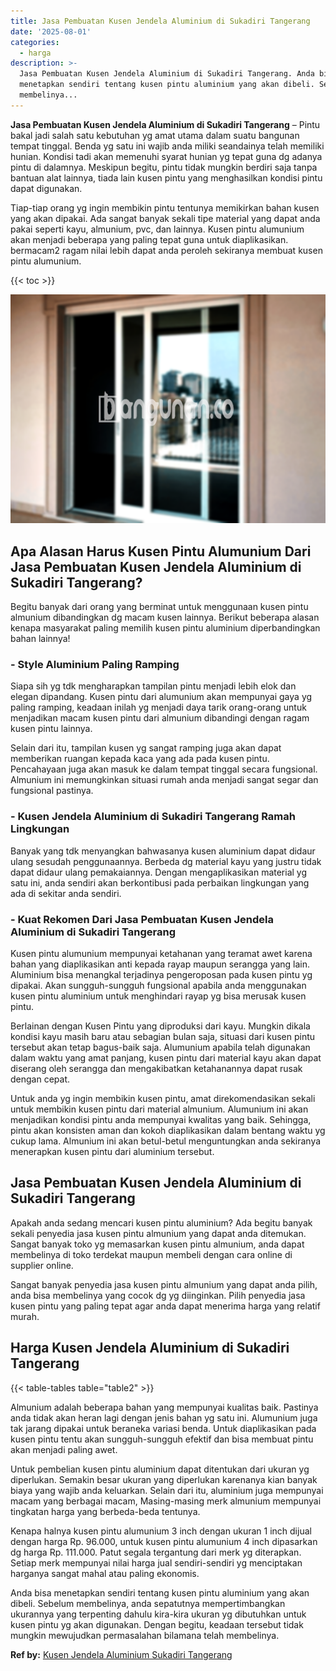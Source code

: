 ```yaml
---
title: Jasa Pembuatan Kusen Jendela Aluminium di Sukadiri Tangerang
date: '2025-08-01'
categories:
  - harga
description: >-
  Jasa Pembuatan Kusen Jendela Aluminium di Sukadiri Tangerang. Anda bisa
  menetapkan sendiri tentang kusen pintu aluminium yang akan dibeli. Sebelum
  membelinya...
---
```


**Jasa Pembuatan Kusen Jendela Aluminium di Sukadiri Tangerang** – Pintu bakal jadi salah satu kebutuhan yg amat utama dalam suatu bangunan tempat tinggal. Benda yg satu ini wajib anda miliki seandainya telah memiliki hunian. Kondisi tadi akan memenuhi syarat hunian yg tepat guna dg adanya pintu di dalamnya. Meskipun begitu, pintu tidak mungkin berdiri saja tanpa bantuan alat lainnya, tiada lain kusen pintu yang menghasilkan kondisi pintu dapat digunakan.

Tiap-tiap orang yg ingin membikin pintu tentunya memikirkan bahan kusen yang akan dipakai. Ada sangat banyak sekali tipe material yang dapat anda pakai seperti kayu, almunium, pvc, dan lainnya. Kusen pintu alumunium akan menjadi beberapa yang paling tepat guna untuk diaplikasikan. bermacam2 ragam nilai lebih dapat anda peroleh sekiranya membuat kusen pintu alumunium.

{{< toc >}}

![Jasa Pembuatan Kusen Jendela Aluminium di Sukadiri Tangerang](/images/harga-kusen-jendela-alumunium-18.png)

## Apa Alasan Harus Kusen Pintu Alumunium Dari Jasa Pembuatan Kusen Jendela Aluminium di Sukadiri Tangerang?

Begitu banyak dari orang yang berminat untuk menggunaan kusen pintu almunium dibandingkan dg macam kusen lainnya. Berikut beberapa alasan kenapa masyarakat paling memilih kusen pintu aluminium diperbandingkan bahan lainnya!

### \- Style Aluminium Paling Ramping

Siapa sih yg tdk mengharapkan tampilan pintu menjadi lebih elok dan elegan dipandang. Kusen pintu dari alumunium akan mempunyai gaya yg paling ramping, keadaan inilah yg menjadi daya tarik orang-orang untuk menjadikan macam kusen pintu dari almunium dibandingi dengan ragam kusen pintu lainnya.

Selain dari itu, tampilan kusen yg sangat ramping juga akan dapat memberikan ruangan kepada kaca yang ada pada kusen pintu. Pencahayaan juga akan masuk ke dalam tempat tinggal secara fungsional. Almunium ini memungkinkan situasi rumah anda menjadi sangat segar dan fungsional pastinya.

### \- Kusen Jendela Aluminium di Sukadiri Tangerang Ramah Lingkungan

Banyak yang tdk menyangkan bahwasanya kusen aluminium dapat didaur ulang sesudah penggunaannya. Berbeda dg material kayu yang justru tidak dapat didaur ulang pemakaiannya. Dengan mengaplikasikan material yg satu ini, anda sendiri akan berkontibusi pada perbaikan lingkungan yang ada di sekitar anda sendiri.

### \- Kuat Rekomen Dari Jasa Pembuatan Kusen Jendela Aluminium di Sukadiri Tangerang

Kusen pintu alumunium mempunyai ketahanan yang teramat awet karena bahan yang diaplikasikan anti kepada rayap maupun serangga yang lain. Aluminium bisa menangkal terjadinya pengeroposan pada kusen pintu yg dipakai. Akan sungguh-sungguh fungsional apabila anda menggunakan kusen pintu aluminium untuk menghindari rayap yg bisa merusak kusen pintu.

Berlainan dengan Kusen Pintu yang diproduksi dari kayu. Mungkin dikala kondisi kayu masih baru atau sebagian bulan saja, situasi dari kusen pintu tersebut akan tetap bagus-baik saja. Alumunium apabila telah digunakan dalam waktu yang amat panjang, kusen pintu dari material kayu akan dapat diserang oleh serangga dan mengakibatkan ketahanannya dapat rusak dengan cepat.

Untuk anda yg ingin membikin kusen pintu, amat direkomendasikan sekali untuk membikin kusen pintu dari material almunium. Alumunium ini akan menjadikan kondisi pintu anda mempunyai kwalitas yang baik. Sehingga, pintu akan konsisten aman dan kokoh diaplikasikan dalam bentang waktu yg cukup lama. Almunium ini akan betul-betul menguntungkan anda sekiranya menerapkan kusen pintu dari aluminium tersebut.

## Jasa Pembuatan Kusen Jendela Aluminium di Sukadiri Tangerang

Apakah anda sedang mencari kusen pintu aluminium? Ada begitu banyak sekali penyedia jasa kusen pintu almunium yang dapat anda ditemukan. Sangat banyak toko yg memasarkan kusen pintu almunium, anda dapat membelinya di toko terdekat maupun membeli dengan cara online di supplier online.

Sangat banyak penyedia jasa kusen pintu almunium yang dapat anda pilih, anda bisa membelinya yang cocok dg yg diinginkan. Pilih penyedia jasa kusen pintu yang paling tepat agar anda dapat menerima harga yang relatif murah.

## Harga Kusen Jendela Aluminium di Sukadiri Tangerang

{{< table-tables table="table2" >}}

Almunium adalah beberapa bahan yang mempunyai kualitas baik. Pastinya anda tidak akan heran lagi dengan jenis bahan yg satu ini. Alumunium juga tak jarang dipakai untuk beraneka variasi benda. Untuk diaplikasikan pada kusen pintu tentu akan sungguh-sungguh efektif dan bisa membuat pintu akan menjadi paling awet.

Untuk pembelian kusen pintu aluminium dapat ditentukan dari ukuran yg diperlukan. Semakin besar ukuran yang diperlukan karenanya kian banyak biaya yang wajib anda keluarkan. Selain dari itu, aluminium juga mempunyai macam yang berbagai macam, Masing-masing merk almunium mempunyai tingkatan harga yang berbeda-beda tentunya.

Kenapa halnya kusen pintu alumunium 3 inch dengan ukuran 1 inch dijual dengan harga Rp. 96.000, untuk kusen pintu alumunium 4 inch dipasarkan dg harga Rp. 111.000. Patut segala tergantung dari merk yg diterapkan. Setiap merk mempunyai nilai harga jual sendiri-sendiri yg menciptakan harganya sangat mahal atau paling ekonomis.

Anda bisa menetapkan sendiri tentang kusen pintu aluminium yang akan dibeli. Sebelum membelinya, anda sepatutnya mempertimbangkan ukurannya yang terpenting dahulu kira-kira ukuran yg dibutuhkan untuk kusen pintu yg akan digunakan. Dengan begitu, keadaan tersebut tidak mungkin mewujudkan permasalahan bilamana telah membelinya.

**Ref by:** [Kusen Jendela Aluminium Sukadiri Tangerang](https://id.wikipedia.org/wiki/Kusen)
